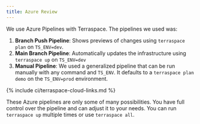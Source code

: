```yaml
---
title: Azure Review
---
```


We use Azure Pipelines with Terraspace. The pipelines we used was:

1. **Branch Push Pipeline**: Shows previews of changes using `terraspace plan` on `TS_ENV=dev`.
2. **Main Branch Pipeline**: Automatically updates the infrastructure using `terraspace up` on `TS_ENV=dev`
3. **Manual Pipeline**: We used a generalized pipeline that can be run manually with any command and `TS_ENV`. It defaults to a `terraspace plan demo` on the `TS_ENV=prod` environment.

{% include ci/terraspace-cloud-links.md %}

These Azure pipelines are only some of many possibilities. You have full control over the pipeline and can adjust it to your needs. You can run `terraspace up` multiple times or use `terraspace all`.
